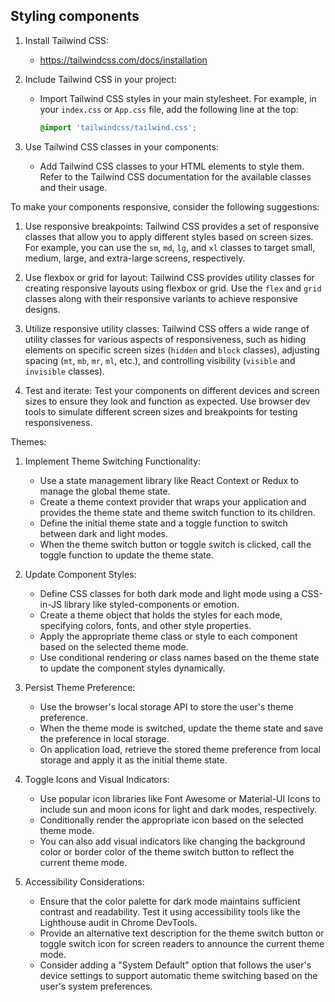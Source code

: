 ## Styling components

1. Install Tailwind CSS:

   - https://tailwindcss.com/docs/installation

2. Include Tailwind CSS in your project:

   - Import Tailwind CSS styles in your main stylesheet. For example, in your `index.css` or `App.css` file, add the following line at the top:
     ```css
     @import 'tailwindcss/tailwind.css';
     ```

3. Use Tailwind CSS classes in your components:
   - Add Tailwind CSS classes to your HTML elements to style them. Refer to the Tailwind CSS documentation for the available classes and their usage.

To make your components responsive, consider the following suggestions:

1. Use responsive breakpoints: Tailwind CSS provides a set of responsive classes that allow you to apply different styles based on screen sizes. For example, you can use the `sm`, `md`, `lg`, and `xl` classes to target small, medium, large, and extra-large screens, respectively.

2. Use flexbox or grid for layout: Tailwind CSS provides utility classes for creating responsive layouts using flexbox or grid. Use the `flex` and `grid` classes along with their responsive variants to achieve responsive designs.

3. Utilize responsive utility classes: Tailwind CSS offers a wide range of utility classes for various aspects of responsiveness, such as hiding elements on specific screen sizes (`hidden` and `block` classes), adjusting spacing (`mt`, `mb`, `mr`, `ml`, etc.), and controlling visibility (`visible` and `invisible` classes).

4. Test and iterate: Test your components on different devices and screen sizes to ensure they look and function as expected. Use browser dev tools to simulate different screen sizes and breakpoints for testing responsiveness.

Themes:

1. Implement Theme Switching Functionality:

   - Use a state management library like React Context or Redux to manage the global theme state.
   - Create a theme context provider that wraps your application and provides the theme state and theme switch function to its children.
   - Define the initial theme state and a toggle function to switch between dark and light modes.
   - When the theme switch button or toggle switch is clicked, call the toggle function to update the theme state.

2. Update Component Styles:

   - Define CSS classes for both dark mode and light mode using a CSS-in-JS library like styled-components or emotion.
   - Create a theme object that holds the styles for each mode, specifying colors, fonts, and other style properties.
   - Apply the appropriate theme class or style to each component based on the selected theme mode.
   - Use conditional rendering or class names based on the theme state to update the component styles dynamically.

3. Persist Theme Preference:

   - Use the browser's local storage API to store the user's theme preference.
   - When the theme mode is switched, update the theme state and save the preference in local storage.
   - On application load, retrieve the stored theme preference from local storage and apply it as the initial theme state.

4. Toggle Icons and Visual Indicators:

   - Use popular icon libraries like Font Awesome or Material-UI Icons to include sun and moon icons for light and dark modes, respectively.
   - Conditionally render the appropriate icon based on the selected theme mode.
   - You can also add visual indicators like changing the background color or border color of the theme switch button to reflect the current theme mode.

5. Accessibility Considerations:
   - Ensure that the color palette for dark mode maintains sufficient contrast and readability. Test it using accessibility tools like the Lighthouse audit in Chrome DevTools.
   - Provide an alternative text description for the theme switch button or toggle switch icon for screen readers to announce the current theme mode.
   - Consider adding a "System Default" option that follows the user's device settings to support automatic theme switching based on the user's system preferences.
